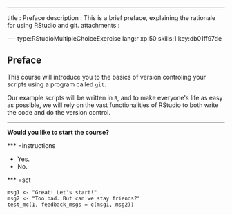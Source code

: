 ---
title       : Preface
description : This is a brief preface, explaining the rationale for using RStudio and git.
attachments :


--- type:RStudioMultipleChoiceExercise lang:r xp:50 skills:1 key:db01ff97de
## Preface

This course will introduce you to the basics of version controling your scripts using a program called `git`.

Our example scripts will be written in `R`, and to make everyone's life as easy as possible, we will
rely on the vast functionalities of RStudio to both write the code and do the version control.


-----------------------------------------------------------------

**Would you like to start the course?**

*** =instructions
- Yes.
- No.

*** =sct
```{r,eval=FALSE}
msg1 <- "Great! Let's start!"
msg2 <- "Too bad. But can we stay friends?"
test_mc(1, feedback_msgs = c(msg1, msg2))
```
